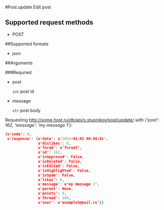 #Post.update
Edit post

## Supported request methods 
* POST

##Supported formats
* json

##Arguments


###Requried
* post

   ```int``` post id
* message

   ```str``` post body


Requesting http://some.host.ru/db/api/s.stupnikov/post/update/ with _{'post': 162, 'message': 'my message 1'}_:
```json
{u'code': 0,
 u'response': {u'date': u'2014-01-03 00:08:01',
               u'dislikes': 0,
               u'forum': u'forum3',
               u'id': 162,
               u'isApproved': False,
               u'isDeleted': False,
               u'isEdited': False,
               u'isHighlighted': False,
               u'isSpam': False,
               u'likes': 0,
               u'message': u'my message 1',
               u'parent': None,
               u'points': 0,
               u'thread': 184,
               u'user': u'example3@mail.ru'}}
```
